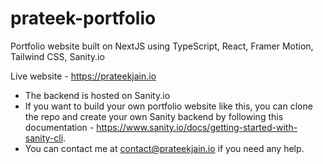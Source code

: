 # prateek-portfolio
Portfolio website built on NextJS using TypeScript, React, Framer Motion, Tailwind CSS, Sanity.io

Live website - https://prateekjain.io

- The backend is hosted on Sanity.io
- If you want to build your own portfolio website like this, you can clone the repo and create your own Sanity backend by following this documentation - https://www.sanity.io/docs/getting-started-with-sanity-cli. 
- You can contact me at contact@prateekjain.io if you need any help.
